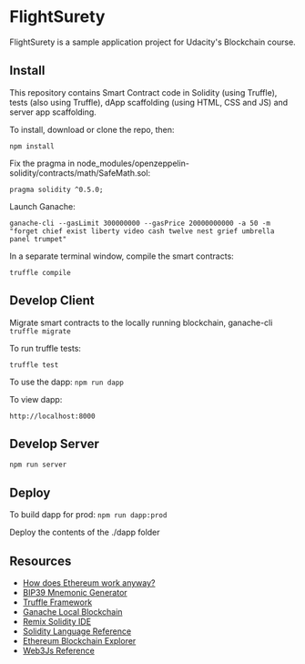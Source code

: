 # FlightSurety

FlightSurety is a sample application project for Udacity's Blockchain course.

## Install

This repository contains Smart Contract code in Solidity (using Truffle), tests (also using Truffle), dApp scaffolding (using HTML, CSS and JS) and server app scaffolding.

To install, download or clone the repo, then:

`npm install`

Fix the pragma in node_modules/openzeppelin-solidity/contracts/math/SafeMath.sol:

`pragma solidity ^0.5.0;`

Launch Ganache:

`ganache-cli --gasLimit 300000000 --gasPrice 20000000000 -a 50 -m "forget chief exist liberty video cash twelve nest grief umbrella panel trumpet"`

In a separate terminal window, compile the smart contracts:

`truffle compile`

## Develop Client

Migrate smart contracts to the locally running blockchain, ganache-cli
`truffle migrate`


To run truffle tests:

`truffle test`

To use the dapp:
`npm run dapp`

To view dapp:

`http://localhost:8000`

## Develop Server

`npm run server`

## Deploy

To build dapp for prod:
`npm run dapp:prod`

Deploy the contents of the ./dapp folder


## Resources

* [How does Ethereum work anyway?](https://medium.com/@preethikasireddy/how-does-ethereum-work-anyway-22d1df506369)
* [BIP39 Mnemonic Generator](https://iancoleman.io/bip39/)
* [Truffle Framework](http://truffleframework.com/)
* [Ganache Local Blockchain](http://truffleframework.com/ganache/)
* [Remix Solidity IDE](https://remix.ethereum.org/)
* [Solidity Language Reference](http://solidity.readthedocs.io/en/v0.4.24/)
* [Ethereum Blockchain Explorer](https://etherscan.io/)
* [Web3Js Reference](https://github.com/ethereum/wiki/wiki/JavaScript-API)